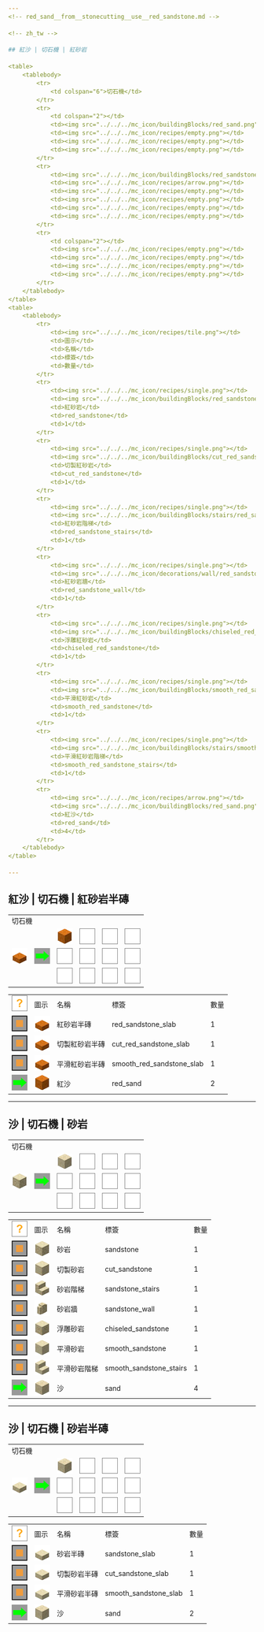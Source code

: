 ```yaml
---
<!-- red_sand__from__stonecutting__use__red_sandstone.md -->

<!-- zh_tw -->

## 紅沙 | 切石機 | 紅砂岩

<table>
	<tablebody>
		<tr>
			<td colspan="6">切石機</td>
		</tr>
		<tr>
			<td colspan="2"></td>
			<td><img src="../../../mc_icon/buildingBlocks/red_sand.png"></td>
			<td><img src="../../../mc_icon/recipes/empty.png"></td>
			<td><img src="../../../mc_icon/recipes/empty.png"></td>
			<td><img src="../../../mc_icon/recipes/empty.png"></td>
		</tr>
		<tr>
			<td><img src="../../../mc_icon/buildingBlocks/red_sandstone.png"></td>
			<td><img src="../../../mc_icon/recipes/arrow.png"></td>
			<td><img src="../../../mc_icon/recipes/empty.png"></td>
			<td><img src="../../../mc_icon/recipes/empty.png"></td>
			<td><img src="../../../mc_icon/recipes/empty.png"></td>
			<td><img src="../../../mc_icon/recipes/empty.png"></td>
		</tr>
		<tr>
			<td colspan="2"></td>
			<td><img src="../../../mc_icon/recipes/empty.png"></td>
			<td><img src="../../../mc_icon/recipes/empty.png"></td>
			<td><img src="../../../mc_icon/recipes/empty.png"></td>
			<td><img src="../../../mc_icon/recipes/empty.png"></td>
		</tr>
	</tablebody>
</table>
<table>
	<tablebody>
		<tr>
			<td><img src="../../../mc_icon/recipes/tile.png"></td>
			<td>圖示</td>
			<td>名稱</td>
			<td>標簽</td>
			<td>數量</td>
		</tr>
		<tr>
			<td><img src="../../../mc_icon/recipes/single.png"></td>
			<td><img src="../../../mc_icon/buildingBlocks/red_sandstone.png"></td>
			<td>紅砂岩</td>
			<td>red_sandstone</td>
			<td>1</td>
		</tr>
		<tr>
			<td><img src="../../../mc_icon/recipes/single.png"></td>
			<td><img src="../../../mc_icon/buildingBlocks/cut_red_sandstone.png"></td>
			<td>切製紅砂岩</td>
			<td>cut_red_sandstone</td>
			<td>1</td>
		</tr>
		<tr>
			<td><img src="../../../mc_icon/recipes/single.png"></td>
			<td><img src="../../../mc_icon/buildingBlocks/stairs/red_sandstone_stairs.png"></td>
			<td>紅砂岩階梯</td>
			<td>red_sandstone_stairs</td>
			<td>1</td>
		</tr>
		<tr>
			<td><img src="../../../mc_icon/recipes/single.png"></td>
			<td><img src="../../../mc_icon/decorations/wall/red_sandstone_wall.png"></td>
			<td>紅砂岩牆</td>
			<td>red_sandstone_wall</td>
			<td>1</td>
		</tr>
		<tr>
			<td><img src="../../../mc_icon/recipes/single.png"></td>
			<td><img src="../../../mc_icon/buildingBlocks/chiseled_red_sandstone.png"></td>
			<td>浮雕紅砂岩</td>
			<td>chiseled_red_sandstone</td>
			<td>1</td>
		</tr>
		<tr>
			<td><img src="../../../mc_icon/recipes/single.png"></td>
			<td><img src="../../../mc_icon/buildingBlocks/smooth_red_sandstone.png"></td>
			<td>平滑紅砂岩</td>
			<td>smooth_red_sandstone</td>
			<td>1</td>
		</tr>
		<tr>
			<td><img src="../../../mc_icon/recipes/single.png"></td>
			<td><img src="../../../mc_icon/buildingBlocks/stairs/smooth_red_sandstone_stairs.png"></td>
			<td>平滑紅砂岩階梯</td>
			<td>smooth_red_sandstone_stairs</td>
			<td>1</td>
		</tr>
		<tr>
			<td><img src="../../../mc_icon/recipes/arrow.png"></td>
			<td><img src="../../../mc_icon/buildingBlocks/red_sand.png"></td>
			<td>紅沙</td>
			<td>red_sand</td>
			<td>4</td>
		</tr>
	</tablebody>
</table>

---
```

<!-- red_sand__from__stonecutting__use__red_sandstone_slab.md -->

<!-- zh_tw -->

## 紅沙 | 切石機 | 紅砂岩半磚

<table>
	<tablebody>
		<tr>
			<td colspan="6">切石機</td>
		</tr>
		<tr>
			<td colspan="2"></td>
			<td><img src="../../../mc_icon/buildingBlocks/red_sand.png"></td>
			<td><img src="../../../mc_icon/recipes/empty.png"></td>
			<td><img src="../../../mc_icon/recipes/empty.png"></td>
			<td><img src="../../../mc_icon/recipes/empty.png"></td>
		</tr>
		<tr>
			<td><img src="../../../mc_icon/buildingBlocks/slab/red_sandstone_slab.png"></td>
			<td><img src="../../../mc_icon/recipes/arrow.png"></td>
			<td><img src="../../../mc_icon/recipes/empty.png"></td>
			<td><img src="../../../mc_icon/recipes/empty.png"></td>
			<td><img src="../../../mc_icon/recipes/empty.png"></td>
			<td><img src="../../../mc_icon/recipes/empty.png"></td>
		</tr>
		<tr>
			<td colspan="2"></td>
			<td><img src="../../../mc_icon/recipes/empty.png"></td>
			<td><img src="../../../mc_icon/recipes/empty.png"></td>
			<td><img src="../../../mc_icon/recipes/empty.png"></td>
			<td><img src="../../../mc_icon/recipes/empty.png"></td>
		</tr>
	</tablebody>
</table>
<table>
	<tablebody>
		<tr>
			<td><img src="../../../mc_icon/recipes/tile.png"></td>
			<td>圖示</td>
			<td>名稱</td>
			<td>標簽</td>
			<td>數量</td>
		</tr>
		<tr>
			<td><img src="../../../mc_icon/recipes/single.png"></td>
			<td><img src="../../../mc_icon/buildingBlocks/slab/red_sandstone_slab.png"></td>
			<td>紅砂岩半磚</td>
			<td>red_sandstone_slab</td>
			<td>1</td>
		</tr>
		<tr>
			<td><img src="../../../mc_icon/recipes/single.png"></td>
			<td><img src="../../../mc_icon/buildingBlocks/slab/cut_red_sandstone_slab.png"></td>
			<td>切製紅砂岩半磚</td>
			<td>cut_red_sandstone_slab</td>
			<td>1</td>
		</tr>
		<tr>
			<td><img src="../../../mc_icon/recipes/single.png"></td>
			<td><img src="../../../mc_icon/buildingBlocks/slab/smooth_red_sandstone_slab.png"></td>
			<td>平滑紅砂岩半磚</td>
			<td>smooth_red_sandstone_slab</td>
			<td>1</td>
		</tr>
		<tr>
			<td><img src="../../../mc_icon/recipes/arrow.png"></td>
			<td><img src="../../../mc_icon/buildingBlocks/red_sand.png"></td>
			<td>紅沙</td>
			<td>red_sand</td>
			<td>2</td>
		</tr>
	</tablebody>
</table>

---
<!-- sand__from__stonecutting__use__sandstone.md -->

<!-- zh_tw -->

## 沙 | 切石機 | 砂岩

<table>
	<tablebody>
		<tr>
			<td colspan="6">切石機</td>
		</tr>
		<tr>
			<td colspan="2"></td>
			<td><img src="../../../mc_icon/buildingBlocks/sand.png"></td>
			<td><img src="../../../mc_icon/recipes/empty.png"></td>
			<td><img src="../../../mc_icon/recipes/empty.png"></td>
			<td><img src="../../../mc_icon/recipes/empty.png"></td>
		</tr>
		<tr>
			<td><img src="../../../mc_icon/buildingBlocks/sandstone.png"></td>
			<td><img src="../../../mc_icon/recipes/arrow.png"></td>
			<td><img src="../../../mc_icon/recipes/empty.png"></td>
			<td><img src="../../../mc_icon/recipes/empty.png"></td>
			<td><img src="../../../mc_icon/recipes/empty.png"></td>
			<td><img src="../../../mc_icon/recipes/empty.png"></td>
		</tr>
		<tr>
			<td colspan="2"></td>
			<td><img src="../../../mc_icon/recipes/empty.png"></td>
			<td><img src="../../../mc_icon/recipes/empty.png"></td>
			<td><img src="../../../mc_icon/recipes/empty.png"></td>
			<td><img src="../../../mc_icon/recipes/empty.png"></td>
		</tr>
	</tablebody>
</table>
<table>
	<tablebody>
		<tr>
			<td><img src="../../../mc_icon/recipes/tile.png"></td>
			<td>圖示</td>
			<td>名稱</td>
			<td>標簽</td>
			<td>數量</td>
		</tr>
		<tr>
			<td><img src="../../../mc_icon/recipes/single.png"></td>
			<td><img src="../../../mc_icon/buildingBlocks/sandstone.png"></td>
			<td>砂岩</td>
			<td>sandstone</td>
			<td>1</td>
		</tr>
		<tr>
			<td><img src="../../../mc_icon/recipes/single.png"></td>
			<td><img src="../../../mc_icon/buildingBlocks/cut_sandstone.png"></td>
			<td>切製砂岩</td>
			<td>cut_sandstone</td>
			<td>1</td>
		</tr>
		<tr>
			<td><img src="../../../mc_icon/recipes/single.png"></td>
			<td><img src="../../../mc_icon/buildingBlocks/stairs/sandstone_stairs.png"></td>
			<td>砂岩階梯</td>
			<td>sandstone_stairs</td>
			<td>1</td>
		</tr>
		<tr>
			<td><img src="../../../mc_icon/recipes/single.png"></td>
			<td><img src="../../../mc_icon/decorations/wall/sandstone_wall.png"></td>
			<td>砂岩牆</td>
			<td>sandstone_wall</td>
			<td>1</td>
		</tr>
		<tr>
			<td><img src="../../../mc_icon/recipes/single.png"></td>
			<td><img src="../../../mc_icon/buildingBlocks/chiseled_sandstone.png"></td>
			<td>浮雕砂岩</td>
			<td>chiseled_sandstone</td>
			<td>1</td>
		</tr>
		<tr>
			<td><img src="../../../mc_icon/recipes/single.png"></td>
			<td><img src="../../../mc_icon/buildingBlocks/smooth_sandstone.png"></td>
			<td>平滑砂岩</td>
			<td>smooth_sandstone</td>
			<td>1</td>
		</tr>
		<tr>
			<td><img src="../../../mc_icon/recipes/single.png"></td>
			<td><img src="../../../mc_icon/buildingBlocks/stairs/smooth_sandstone_stairs.png"></td>
			<td>平滑砂岩階梯</td>
			<td>smooth_sandstone_stairs</td>
			<td>1</td>
		</tr>
		<tr>
			<td><img src="../../../mc_icon/recipes/arrow.png"></td>
			<td><img src="../../../mc_icon/buildingBlocks/sand.png"></td>
			<td>沙</td>
			<td>sand</td>
			<td>4</td>
		</tr>
	</tablebody>
</table>

---
<!-- sand__from__stonecutting__use__sandstone_slab.md -->

<!-- zh_tw -->

## 沙 | 切石機 | 砂岩半磚

<table>
	<tablebody>
		<tr>
			<td colspan="6">切石機</td>
		</tr>
		<tr>
			<td colspan="2"></td>
			<td><img src="../../../mc_icon/buildingBlocks/sand.png"></td>
			<td><img src="../../../mc_icon/recipes/empty.png"></td>
			<td><img src="../../../mc_icon/recipes/empty.png"></td>
			<td><img src="../../../mc_icon/recipes/empty.png"></td>
		</tr>
		<tr>
			<td><img src="../../../mc_icon/buildingBlocks/slab/sandstone_slab.png"></td>
			<td><img src="../../../mc_icon/recipes/arrow.png"></td>
			<td><img src="../../../mc_icon/recipes/empty.png"></td>
			<td><img src="../../../mc_icon/recipes/empty.png"></td>
			<td><img src="../../../mc_icon/recipes/empty.png"></td>
			<td><img src="../../../mc_icon/recipes/empty.png"></td>
		</tr>
		<tr>
			<td colspan="2"></td>
			<td><img src="../../../mc_icon/recipes/empty.png"></td>
			<td><img src="../../../mc_icon/recipes/empty.png"></td>
			<td><img src="../../../mc_icon/recipes/empty.png"></td>
			<td><img src="../../../mc_icon/recipes/empty.png"></td>
		</tr>
	</tablebody>
</table>
<table>
	<tablebody>
		<tr>
			<td><img src="../../../mc_icon/recipes/tile.png"></td>
			<td>圖示</td>
			<td>名稱</td>
			<td>標簽</td>
			<td>數量</td>
		</tr>
		<tr>
			<td><img src="../../../mc_icon/recipes/single.png"></td>
			<td><img src="../../../mc_icon/buildingBlocks/slab/sandstone_slab.png"></td>
			<td>砂岩半磚</td>
			<td>sandstone_slab</td>
			<td>1</td>
		</tr>
		<tr>
			<td><img src="../../../mc_icon/recipes/single.png"></td>
			<td><img src="../../../mc_icon/buildingBlocks/slab/cut_sandstone_slab.png"></td>
			<td>切製砂岩半磚</td>
			<td>cut_sandstone_slab</td>
			<td>1</td>
		</tr>
		<tr>
			<td><img src="../../../mc_icon/recipes/single.png"></td>
			<td><img src="../../../mc_icon/buildingBlocks/slab/smooth_sandstone_slab.png"></td>
			<td>平滑砂岩半磚</td>
			<td>smooth_sandstone_slab</td>
			<td>1</td>
		</tr>
		<tr>
			<td><img src="../../../mc_icon/recipes/arrow.png"></td>
			<td><img src="../../../mc_icon/buildingBlocks/sand.png"></td>
			<td>沙</td>
			<td>sand</td>
			<td>2</td>
		</tr>
	</tablebody>
</table>

